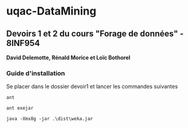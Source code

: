 # uqac-DataMining
<h2>Devoirs 1 et 2 du cours "Forage de données" - 8INF954</h2>
<b>David Delemotte, Rénald Morice et Loïc Bothorel</b></br>

<h3>Guide d'installation</h3>

Se placer dans le dossier devoir1 et lancer les commandes suivantes

```
ant
```

```
ant exejar
```

```
java -Xmx8g -jar .\dist\weka.jar
```


